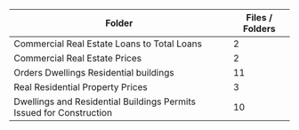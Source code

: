 | Folder                                                              |   Files / Folders |
|---------------------------------------------------------------------|-------------------|
| Commercial Real Estate Loans to Total Loans                         |                 2 |
| Commercial Real Estate Prices                                       |                 2 |
| Orders Dwellings   Residential buildings                            |                11 |
| Real Residential Property Prices                                    |                 3 |
| Dwellings and Residential Buildings Permits Issued for Construction |                10 |
